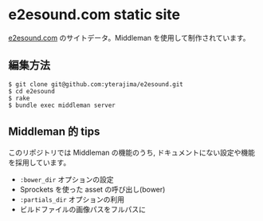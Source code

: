 # e2esound.com static site 

[e2esound.com](http://www.e2esound.com/) のサイトデータ。Middleman を使用して制作されています。

## 編集方法

    $ git clone git@github.com:yterajima/e2esound.git
    $ cd e2esound 
    $ rake
    $ bundle exec middleman server
 
## Middleman 的 tips 

このリポジトリでは Middleman の機能のうち, ドキュメントにない設定や機能を採用しています。

- `:bower_dir` オプションの設定
- Sprockets を使った asset の呼び出し(bower)
- `:partials_dir` オプションの利用
- ビルドファイルの画像パスをフルパスに

